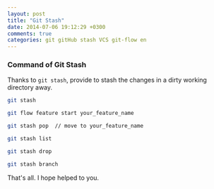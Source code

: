 ```yaml
---
layout: post
title: "Git Stash"
date: 2014-07-06 19:12:29 +0300
comments: true
categories: git gitHub stash VCS git-flow en
---
```


### Command of Git Stash

Thanks to `git stash`, provide to stash the changes in a dirty working directory away.

```bash
git stash
```

```bash
git flow feature start your_feature_name
```

```bash
git stash pop  // move to your_feature_name
```

```bash
git stash list
```

```bash
git stash drop
```

```bash
git stash branch
```


That's all.
I hope helped to you.